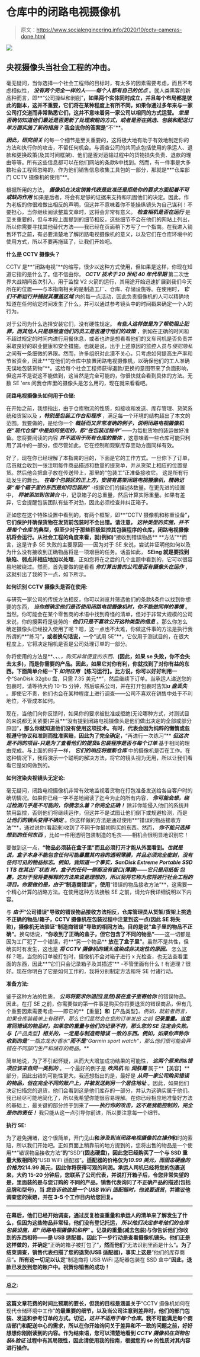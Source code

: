 # 仓库中的闭路电视摄像机

> 原文：<https://www.socialengineering.info/2020/10/cctv-cameras-done.html>

[![](img/fb9b18be83e915614fd3f6a492d3ca31.png)](https://1.bp.blogspot.com/-NQwIk-IxIR4/X5q37n_K0dI/AAAAAAAALGs/ZP906X4HLAMH0Lrn1f9rfHuJLLZME6BSwCLcBGAsYHQ/s226/CCTV%2BCameras%2BSocial%2BEngineering.%2Bwww.socialengineers.net.png)

## **央视摄像头当社会工程的冲击。**

毫无疑问，当你选择一个社会工程师的目标时，有太多的因素需要考虑，而且不考虑相似性， ***没有两个完全一样的人——每个人都有自己的优点*** 。就人类黑客的新品种而言，即**“公司操纵和剥削”**，如果两个实体同时成立，并且每个布局都是彼此的副本，这并不重要，它们将在某种程度上有所不同，如果你通过多年来与一家公司打交道而非常熟悉它们，这并不意味着另一家公司以相同的方式运营。 ***您是否确切知道他们最近是否更新了处理索赔的方式，或者是否在挑选、包装和配送订单方面实施了新的措施？*** 我会说你的答案是**“不”**。

 

***因此，研究相关*** 的每一个细节是至关重要的，这将极大地有助于有效地制定你的方法和执行你的攻击，不留任何机会。与调查公司的共同点包括使用的承运人、退款和更换政策(及其时间框架)、他们是否对运输过程中的货物损失负责、退款的理由等等。所有这些信息都可以在他们网站的条款&中找到。然而，有一件事是大多数社会工程师忽略的，作为他们销售信息收集工具包的一部分，那就是**“仓库部门 CCTV 摄像机的使用”**。

 

根据所用的方法， ***摄像机在决定销售代表是批准还是拒绝你的要求方面起着不可或缺的作用*** 如果是后者，将会有足够的证据来支持和巩固他们的决定。因此，作为老板的你很难做出相反的声明，但这并不意味着你不能操纵镜头为自己谋利！不要担心，当你继续阅读整篇文章时，这将会非常有意义。 ***检查相机是否在运行*** 是至关重要的，但与本段上面提到的细节相反，这些细节不会在他们的网站上列出，所以你需要寻找其他替代方法——我已经在页面稍下方写了一个指南。在我进入销售环节之前，有必要清楚地了解闭路电视摄像机的意义，以及它们在仓库环境中的使用方式，所以不要再拖延了，让我们开始吧。

 

**什么是 CCTV 摄像头？**

 

CCTV 是**“闭路电视”**的缩写，很少以这种方式使用，但如果是这样，你现在知道它指的是什么了。信不信由你， ***CCTV 技术于 20 世纪 40 年代早期*** 第二次世界大战期间首次引入，用于监控 V2 火箭的运行，其用途开始迅速扩展到我们今天所在的位置——与本指南相关的是制造工厂、仓库、存储设施等。在使用时， ***它们不断运行并捕捉其覆盖区域*** 内的每一点活动，因此负责摄像机的人可以精确地知道在任何给定时间发生了什么，并可以通过参考镜头中的时间戳来确定一个人的行为。

 

对于公司为什么选择安装它们，没有硬性规定。 ***有些人这样做是为了帮助阻止犯罪，而其他人只是想检查他们的员工是否遵守他们的政策*** ，例如在正确的时间和不超过规定的时间内进行用餐休息，或者也许是想看看他们的叉车司机是否负责并采取良好的职业健康和安全措施。也就是说，出于上述原因的监控人员与*侵犯隐私*之间有一条细微的界限。然而，许多组织对此漠不关心，只考虑如何提高生产率和节省资金，因此**“在他们的仓库中放置闭路电视摄像机，以确保他们的工人准确无误地包装货物”**。这给每个社会工程师获得退款/更换的意图带来了负面影响，但这并不是说这不能做到，这当然是完全可能的，你很快就会看到具体的方法。无数 SE 'ers 问我仓库里的摄像头是怎么用的，现在就来看看吧。

 

**闭路电视摄像头如何用于仓储:**

 

在开始之前，我想指出，由于仓库物流的性质，如接收和发送、库存管理、货架系统和货架以及 ***，特别是包装工作台和程序*** ，满足每一个环境的结构超出了本文的范围。我要做的，是给你一个 ***概括而又非常准确的例子，说明闭路电视摄像机在“现代仓储”中是如何使用的，即“在包装过程中”***——为每批货物的装运做好准备。您将要阅读的内容 ***并不适用于所有仓库的整体*** ，这意味着一些仓库可能只利用了其中的一部分，但尽管如此，它在控制和观察库存变动方面同样有效。

 

好了，现在你已经理解了本指南的目的，下面是它的工作方式。一旦你下了订单，店员就会收到一张注明每件商品描述和数量的提货单，并从货架上相应的位置提货。然后他会把盒子放在传送带上，那里的“包装工”正准备接收它。 这是所有行动发生的舞台。 ***在每个包装区的正上方，安装有高架闭路电视摄像机，精确记录“每个箱子里的东西是如何包装的”*** -根据它们的描述&数量。在更先进的设置中， ***秤被添加到包装台*** 中，记录箱子的总重量，然后计算实际重量。如果有差异，它会提醒包装团队有些不对劲，因此必须检查并纠正箱子。

 

正如您在这个特殊设置中看到的，有两个框架，即**“CCTV 摄像机和称重设备”**，它们保护并确保货物在发货前包装时不会出错。请注意， ***这种类型的实施，并不是每个仓库*** 的典型，但至少对于那些积极监控其包装程序的仓库，闭路电视摄像机将会运行。从社会工程的角度来看，就(例如)**“接收到错误物品** **方法”**而言，这是许多 SE 失败的主要原因——因为对于 SE 来说，尝试并证明他如何以及为什么没有接收到正确物品将是一项艰巨的任务。话虽如此， **SEing 就是要找到缺陷、弱点并相应地加以处理**，正如您将在之后的几个主题中看到的，它可以很容易地被绕过。然而，首先要做的是看看 ***你打算出售的公司是否有摄像头在运作*** ，这就引出了我的下一点，如下所示。

 

**如何识别 CCTV 摄像头是否在使用:**

 

与研究一家公司的传统方法相反，你可以浏览并筛选他们的条款&条件以找到你想要的东西， ***当你想确定他们是否使用闭路电视摄像机时，你不能做同样的事情*** 。当然，你可能会在某个零售商的术语中找到奇怪的清单，但对于非常大规模的公司来说，你的搜索将是徒劳的- ***他们只是不喜欢公开这种类型的信息*** 。那么你怎么确定摄像头已经投入使用了呢？嗯，这一点也不太难，你做这件事的方法是执行我所谓的**“练习”**，或者换句话说，一个**“试用 SE”**，它仅用于测试目的，在很大程度上，它将决定相机是否是公司处理订单的一部分。

 

你将使用的方法是**、**、**、*，购买非常便宜的东西*、**(因此，如果 se 失败，你不会失去太多)，而是你需要的产品。因此，如果它对你有利，你就找到了对你有益的东西。下面简单介绍一下 ***如何应用*** 【练习运行】。比方说，你可以好好利用一个**“SanDisk 32gbu 盘，只需 7.35 美元**”，然后继续下订单。当承运人递送您的包裹时，请等待大约 10-15 分钟，然后联系公司，并在打开包裹时告知***u 盘丢失*** 。即使它不贵，他们也会在某种程度上进行调查——公司不喜欢在销售中处于不利地位，不管成本如何。

 

现在，当他们向你反馈时，如果你的要求被批准或拒绝(无论哪种方式，对测试目的来说都无关紧要)并且**“没有提到闭路电视摄像头是他们做出决定的全部或部分原因”**，那么你就知道他们没有使用这项技术。有时，代表会因为纯粹的懒惰或忽视遵守协议和准则而批准索赔，因此为了完全确定，**“再进行一次练习”** ***但这次是不同的项目-只是为了查看他们的提货&包装程序是否与每个订单*** 基于相同的理由完成。与上面的例子一样， ***它们的响应将推断仓库*** 中的摄像机是否在工作。在这种情况下，我将演示一个聪明的解决方法，将它的镜头视为无用，所以让我们看看它是如何做到的。

 

**如何渲染央视镜头无定论:**

 

毫无疑问，闭路电视摄像机非常有效地监视着货物在打包准备发送给各自客户时的确切情况。如果你已经一字不差地阅读了迄今为止的所有内容， ***你可能会想，绕过检测几乎是不可能的，你猜怎么着？你完全正确！*** 除非你能侵入他们的系统并禁用监控，否则他们将继续运作，但这并不是试图让他们倒下或规避检测，而是 ***让他们的镜头变得不确定*** 。你这样做的方法是通过使用**“错误的物品接收方法”**，通过说你(看起来)收到了不同于你最初购买的东西。然而， ***你不能只选择想到的任何东西*** ，比如一件用透明包装制造的毛衣——相机会很明显地识别它！

 

要做到这一点，**“物品必须装在盒子里”**而且必须打开才能从外面看到。*也就是说，盒子本身不能包含任何可能暴露其内容的透明薄膜，并且必须完全密封，没有任何可见的物品标志。*例如，我知道一个事实，SanDisk Extreme Portable SSD 1 TB 在其出厂状态 ***时，盒子的任何一侧都没有窗口(薄膜)——它只是用纸板*** 包裹，这对于我将要解释的方法来说是理想的，所以我将它称为您将进行社会工程的项目。你要做的是，由于**“制造商错误”**，使用**“错误的物品接收方法”**，这需要一个精心计算的战略方法。在使用这种方法接触 SE 之前，请允许我详细说明以下内容。

 

与 ***由于*“公司错误”**导致的错误物品接收方法相反，仓库管理员从货架/货架上挑选不正确的物品/箱子，CCTV 摄像机在包装过程中注意到这一点(因此 SE 将失败)，摄像机无法验证**“制造商错误”**导致的相同方法。目的是说**“盒子里的物品不正确”**。换句话说，**“你收到了正确的盒子，但它包含了不同的物品”**——这一切都是因为工厂犯了一个错误，将**“另一个物品** **放在了盒子里”**。虽然不是共性，但确实时有发生，这也是 ***将 CCTV 摄像机的镜头渲染成非决定性的原因。*** 怎么这样？嗯，当您的订单被打包时，摄像机不会对箱子进行 x 光检查，也无法查看里面的东西，因此**“它们只会记录箱子及其描述”** -不管里面有什么！有道理？很好。现在你明白了它是如何工作的，我将分别制定方法和将 SE 付诸行动。

 

**准备方法:**

 

鉴于这种方法的性质， ***公司将要求你退回(显然)装在盒子里寄给你*** 的错误物品。因此，在打 SE 之前，你需要做的第一件事是购买你将要退货的错误商品，但有几个重要因素需要考虑——即它的**【重量】**和**【产品类型】**。例如，就前者而言，如果仓库装箱单上有磅秤，那么它们显然会在您的订单发出 之前 ***记录重量。当您寄回错误的物品时，如果您的重量与他们的记录不符，那么您的 SE 注定会失败。与**【产品类型】*****相关的，一定是与制造商错误*** 一致的东西。例如，如果你声称你收到的是**“一瓶古龙水/香水”**而不是**“Garmin sport watch”**，那么他们很可能会弄错在不同部门生产和储存的商品。***

 

简单地说，为了不引起怀疑，从而大大增加成功结果的可能性， ***这两个原来的&错项应该来自同一类别的*** 。一个最好的例子是 ***吹风机*** 和 ***润肤霜*** 属于**【美容】**部分，因此出错的可能性更大。我还想指出的是，最好是 ***从同一家公司购买错误的物品，但在完全不同的账户上，并被发送到另一个居住地址*** 。因此，如果他们决定扫描您的退货，他们会看到这是他们库存的一部分，并认为这确实属于他们。我已经尽可能地简化了，所以我希望你能很容易理解。在你已经相应地准备好方法的基础上，最关键的部分终于到来了——***执行你的攻击，这不是我能控制的，完全是你的责任！*** 我只能从这一点引导你前进，所以要注意每一个细节。

 

**执行 SE:**

 

为了避免拥堵，这个很简单，开门见山**和*涉及到当闭路电视摄像机在操作*和**时的索赔，所以我们开始吧。正如页面上稍靠前的地方提到的，您将出售的物品是一个使用**“错误物品接收方法”**的**“SSD”**(固态硬盘)，因此您已经购买了一个与 SSD 重量大致相同的**“USB WiFi 适配器”**。适配器的价格仅为*10.99 美元，而固态硬盘的价格为*214.99 美元，因此你将获得可观的利润。承运人司机已经将您的包裹送来，大约 15-20 分钟后，您联系了公司代表，并说打开箱子后，令您非常失望的是，里面装的是与您订购的 不同的产品。销售代表询问了不正确产品的描述(包括品牌和型号)，当 ***您告诉他这是一个 USB WiFi 适配器**时，他说要退货*，并建议他调查您的索赔，并在 3-5 个工作日内给您回复。**

 ****

**在幕后，他们已经开始调查，通过反复检查重量和承运人的清单来了解发生了什么，但因为这些物品非常轻，他们没有登记托运， ***所以他们决定参考他们的仓库包装设施，即“闭路电视摄像机和秤”*** 。记录的重量(减去包装)与你告诉他们你收到的东西相符——是 USB 适配器，因此下一步行动是查看摄像机镜头。他们正是这样做的，并确定**“正确的箱子被打包了”**，然而他们**“无法识别里面是什么”**。为了结束调查，销售代表扫描了您的退货(USB 适配器)，事实上这是**“他们的库存商品”**。所有这一切足以认定**“制造商将 USB WiFi 适配器包装在 SSD 盒中”**因此，退款已发放到您的账户中。祝贺你销售的成功！**

 ****

****总之:****

 ****

**这篇文章花费的时间比预期的要长，但我的目标是涵盖关于**“CCTV 摄像机如何在现代仓储环境中工作”**的最重要的细节，以及当公司注意到差异时，他们的部门包装、发送和参考订单的方式。切记，*这并不适用于每个仓库*。我不可能满足每个商店部门和配送中心的需求，所以在你开始询问关于差异和不一致的问题之前，好好想想你刚刚读到的内容。作为结束语，您可以清楚地看到 ***CCTV 摄像机在货物包装&验证*** 过程中有其局限性，因此请使用我的指南，根据您的 se 的性质对其内容进行操作。**